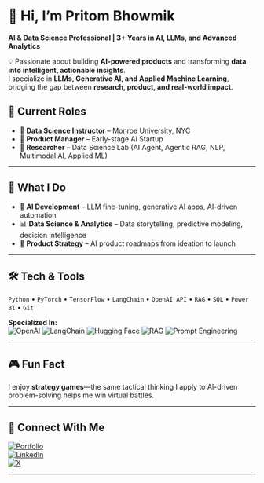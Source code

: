 # 👋 Hi, I’m **Pritom Bhowmik**  
**AI & Data Science Professional | 3+ Years in AI, LLMs, and Advanced Analytics**  

💡 Passionate about building **AI-powered products** and transforming **data into intelligent, actionable insights**.  
I specialize in **LLMs, Generative AI, and Applied Machine Learning**, bridging the gap between **research, product, and real-world impact**.  


## 🚀 Current Roles  
- 💼 **Data Science Instructor** – Monroe University, NYC  
- 🚀 **Product Manager** – Early-stage AI Startup  
- 🔬 **Researcher** – Data Science Lab (AI Agent, Agentic RAG, NLP, Multimodal AI, Applied ML)  

---

## 💼 What I Do  
- 🤖 **AI Development** – LLM fine-tuning, generative AI apps, AI-driven automation  
- 📊 **Data Science & Analytics** – Data storytelling, predictive modeling, decision intelligence  
- 🧩 **Product Strategy** – AI product roadmaps from ideation to launch  

---

## 🛠 Tech & Tools  
`Python` • `PyTorch` • `TensorFlow` • `LangChain` • `OpenAI API` • `RAG` • `SQL` • `Power BI` • `Git`  

**Specialized In:**  
![OpenAI](https://img.shields.io/badge/OpenAI-412991?style=for-the-badge&logo=openai&logoColor=white)
![LangChain](https://img.shields.io/badge/LangChain-121212?style=for-the-badge&logo=chainlink&logoColor=white)
![Hugging Face](https://img.shields.io/badge/Hugging%20Face-FFD21E?style=for-the-badge&logo=huggingface&logoColor=black)
![RAG](https://img.shields.io/badge/RAG-00A0DC?style=for-the-badge&logo=data:image/svg+xml;base64,PHN2ZyB4bWxucz0iaHR0cDovL3d3dy53My5vcmcvMjAwMC9zdmciIHZpZXdCb3g9IjAgMCAyNCAyNCI+PC9zdmc+&logoColor=white)
![Prompt Engineering](https://img.shields.io/badge/Prompt%20Engineering-FF4088?style=for-the-badge&logo=prompt&logoColor=white)

---

## 🎮 Fun Fact  
I enjoy **strategy games**—the same tactical thinking I apply to AI-driven problem-solving helps me win virtual battles.  

---

## 🤝 Connect With Me  

[![Portfolio](https://img.shields.io/badge/Portfolio-000000?style=for-the-badge&logo=About.me&logoColor=white)](https://pritom02bh.github.io)  
[![LinkedIn](https://img.shields.io/badge/LinkedIn-%230077B5.svg?style=for-the-badge&logo=linkedin&logoColor=white)](https://linkedin.com/in/pritom-bhowmik-296285337)  
[![X](https://img.shields.io/badge/X-black.svg?style=for-the-badge&logo=X&logoColor=white)](https://x.com/pritombhowmik_1)  

---
